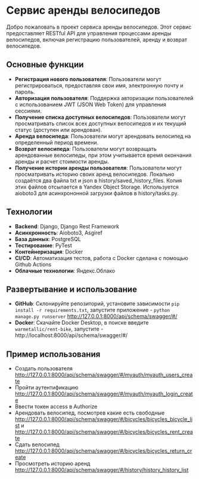 # Сервис аренды велосипедов

Добро пожаловать в проект сервиса аренды велосипедов. Этот сервис предоставляет RESTful API для управления процессами аренды велосипедов, включая регистрацию пользователей, аренду и возврат велосипедов.

## Основные функции

- **Регистрация нового пользователя**: Пользователи могут регистрироваться, предоставляя свои имя, электронную почту и пароль.
- **Авторизация пользователя**: Поддержка авторизации пользователей с использованием JWT (JSON Web Token) для управления сессиями.
- **Получение списка доступных велосипедов**: Пользователи могут просматривать список всех доступных велосипедов и их текущий статус (доступен или арендован).
- **Аренда велосипеда**: Пользователи могут арендовать велосипед на определенный период времени.
- **Возврат велосипеда**: Пользователи могут возвращать арендованные велосипеды, при этом учитывается время окончания аренды и расчет стоимости аренды.
- **Получение истории аренды пользователя**: Пользователи могут просматривать историю своих аренд велосипедов. Локально создаётся два файла txt и json в history/saved_history_files. 
Копия этих файлов отсылается в Yandex Object Storage. Используется aioboto3 для асинхрононной загрузки файлов в history/tasks.py. 

## Технологии

- **Backend**: Django, Django Rest Framework
- **Асинхронность**: Aioboto3, Asgiref
- **База данных**: PostgreSQL
- **Тестирование**: PyTest
- **Контейнеризация**: Docker
- **CI/CD**: Автоматизация тестов, работа с Docker сделана с помощью Github Actions
- **Облачные технологии**: Яндекс.Облако

## Развертывание и использование

- **GitHub**: Склонируйте репозиторий, установите зависимости `pip install -r requirements.txt`, запустите приложение - `python manage.py runserver` http://127.0.0.1:8000/api/schema/swagger/#/
- **Docker**: Скачайте Docker Desktop, в поиске введите `warmetallic/rent-bike`, запустите - http://localhost:8000/api/schema/swagger/#/

## Пример использования
- Создать пользователя http://127.0.0.1:8000/api/schema/swagger/#/myauth/myauth_users_create
- Пройти аутентификацию http://127.0.0.1:8000/api/schema/swagger/#/myauth/myauth_login_create
- Ввести токен access в Authorize
- Арендовать велосипед, посмотрев какие есть свободные http://127.0.0.1:8000/api/schema/swagger/#/bicycles/bicycles_bicycle_list и http://127.0.0.1:8000/api/schema/swagger/#/bicycles/bicycles_rent_create
- Сдать велосипед http://127.0.0.1:8000/api/schema/swagger/#/bicycles/bicycles_return_create
- Просмотреть историю аренд http://127.0.0.1:8000/api/schema/swagger/#/history/history_history_list
